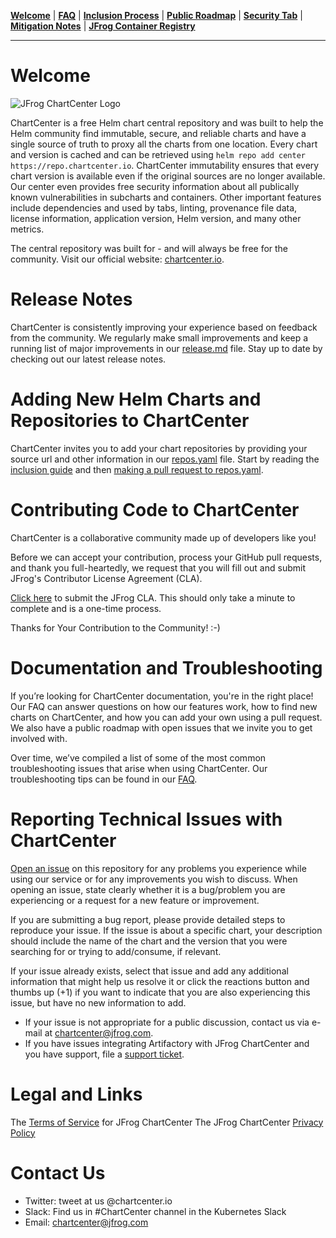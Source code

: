 [__Welcome__](README.md) | [__FAQ__](faq.md) | [__Inclusion Process__](inclusion.md) | [__Public Roadmap__](roadmap.md) | [__Security Tab__](security.md) | [__Mitigation Notes__](securitymitigationspec.md) | [__JFrog Container Registry__](jforg-cr.md)

------

# Welcome
![JFrog ChartCenter Logo](https://github.com/jfrog/chartcenter/blob/master/docs/ChartCenterlogo.png?raw=true)

ChartCenter is a free Helm chart central repository and was built to help the Helm community find immutable, secure, and reliable charts and have a single source of truth to proxy all the charts from one location. Every chart and version is cached and can be retrieved using `helm repo add center https://repo.chartcenter.io`. ChartCenter immutability ensures that every chart version is available even if the original sources are no longer available. Our center even provides free security information about all publically known vulnerabilities in subcharts and containers. Other important features include dependencies and used by tabs, linting, provenance file data, license information, application version, Helm version, and many other metrics.

The central repository was built for - and will always be free for the community. Visit our official website: [chartcenter.io](https://chartcenter.io).

# Release Notes

ChartCenter is consistently improving your experience based on feedback from the community. We regularly make small improvements and keep a running list of major improvements in our [release.md](https://github.com/jfrog/chartcenter/blob/master/releases.md) file. Stay up to date by checking out our latest release notes.

# Adding New Helm Charts and Repositories to ChartCenter

ChartCenter invites you to add your chart repositories by providing your source url and other information in our [repos.yaml](https://github.com/jfrog/chartcenter/blob/master/repos.yaml) file. Start by reading the [inclusion guide](https://github.com/jfrog/chartcenter/blob/master/docs/inclusion.md) and then [making a pull request to repos.yaml](#).

# Contributing Code to ChartCenter

ChartCenter is a collaborative community made up of developers like you! 

Before we can accept your contribution, process your GitHub pull requests, and thank you full-heartedly, we request that you will fill out and submit JFrog's Contributor License Agreement (CLA).

[Click here](https://secure.echosign.com/public/hostedForm?formid=5IYKLZ2RXB543N) to submit the JFrog CLA. This should only take a minute to complete and is a one-time process.

Thanks for Your Contribution to the Community! :-)

# Documentation and Troubleshooting

If you’re looking for ChartCenter documentation, you're in the right place! Our FAQ can answer questions on how our features work, how to find new charts on ChartCenter, and how you can add your own using a pull request. We also have a public roadmap with open issues that we invite you to get involved with.

Over time, we’ve compiled a list of some of the most common troubleshooting issues that arise when using ChartCenter. Our troubleshooting tips can be found in our [FAQ](#).

# Reporting Technical Issues with ChartCenter

[Open an issue](https://github.com/jfrog/chartcenter/issues) on this repository for any problems you experience while using our service or for any improvements you wish to discuss. When opening an issue, state clearly whether it is a bug/problem you are experiencing or a request for a new feature or improvement.

If you are submitting a bug report, please provide detailed steps to reproduce your issue. If the issue is about a specific chart, your description should include the name of the chart and the version that you were searching for or trying to add/consume, if relevant.

If your issue already exists, select that issue and add any additional information that might help us resolve it or click the reactions button and thumbs up (+1) if you want to indicate that you are also experiencing this issue, but have no new information to add.

* If your issue is not appropriate for a public discussion, contact us via e-mail at chartcenter@jfrog.com.
* If you have issues integrating Artifactory with JFrog ChartCenter and you have support, file a [support ticket](#).

# Legal and Links

The [Terms of Service](https://chartcenter.io/terms) for JFrog ChartCenter
The JFrog ChartCenter [Privacy Policy](https://chartcenter.io/privacypolicy)

# Contact Us

* Twitter: tweet at us @chartcenter.io
* Slack: Find us in #ChartCenter channel in the Kubernetes Slack
* Email: chartcenter@jfrog.com



